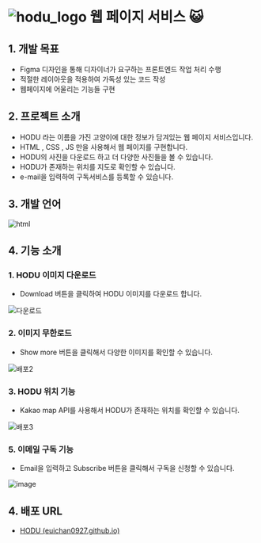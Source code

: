 #   ![hodu_logo](https://github.com/euichan0927/HoduProject/assets/128672362/12d45cca-b62a-4670-a9e8-6ee7e46b3075)  웹 페이지 서비스    😺

## 1. 개발 목표
- Figma 디자인을 통해 디자이너가 요구하는 프론트엔드 작업 처리 수행
- 적절한 레이아웃을 적용하여 가독성 있는 코드 작성
- 웹페이지에 어울리는 기능들 구현
  
## 2. 프로젝트 소개

- HODU 라는 이름을 가진 고양이에 대한 정보가 담겨있는 웹 페이지 서비스입니다.
- HTML , CSS , JS 만을 사용해서 웹 페이지를 구현합니다.
- HODU의 사진을 다운로드 하고 더 다양한 사진들을 볼 수 있습니다.
- HODU가 존재하는 위치를 지도로 확인할 수 있습니다.
- e-mail을 입력하여 구독서비스를 등록할 수 있습니다.

## 3. 개발 언어
![html](https://github.com/euichan0927/HoduProject/assets/128672362/d7c76e17-b6bc-41b3-a87f-cf904eaf6723)



## 4. 기능 소개

### 1. HODU 이미지 다운로드
- Download 버튼을 클릭하여 HODU 이미지를 다운로드 합니다.

![다운로드](https://github.com/euichan0927/HoduProject/assets/128672362/33892ce6-d2a1-415d-b279-bd54d714b18c)



### 2. 이미지 무한로드
- Show more 버튼을 클릭해서 다양한 이미지를 확인할 수 있습니다.
  
![배포2](https://github.com/euichan0927/HoduProject/assets/128672362/b5d4d2c2-8a15-4897-8978-67762107fee1)


### 3. HODU 위치 기능
- Kakao map API를 사용해서 HODU가 존재하는 위치를 확인할 수 있습니다.
  
![배포3](https://github.com/euichan0927/HoduProject/assets/128672362/6077cd54-a963-45df-adfc-7ecd933954a8)


### 5. 이메일 구독 기능
- Email을 입력하고 Subscribe 버튼을 클릭해서 구독을 신청할 수 있습니다.
  
![image](https://github.com/euichan0927/HoduProject/assets/128672362/c08b02e0-5da3-4761-b016-c458ab68994f)


## 4. 배포 URL

- [HODU (euichan0927.github.io)](https://euichan0927.github.io/HoduProject/main.html)
